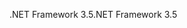  <span data-ttu-id="69aeb-101">.NET Framework 3.5</span><span class="sxs-lookup"><span data-stu-id="69aeb-101">.NET Framework 3.5</span></span> 

